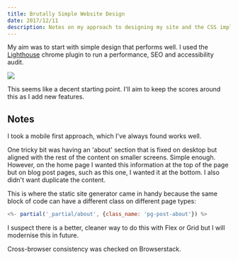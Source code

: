 ```yaml
---
title: Brutally Simple Website Design
date: 2017/12/11
description: Notes on my approach to designing my site and the CSS implementation.
---
```

My aim was to start with simple design that performs well. I used the [Lighthouse](https://github.com/GoogleChrome/lighthouse) chrome plugin to run a performance, SEO and accessibility audit.

<img class="pg-image-post-full pg-image-post-border" src="/2017/12/brutalist-website-design/lighthouse-result-01.jpg">

This seems like a decent starting point. I'll aim to keep the scores around this as I add new features.

## Notes

I took a mobile first approach, which I've always found works well.

One tricky bit was having an 'about' section that is fixed on desktop but aligned with the rest of the content on smaller screens. Simple enough. However, on the home page I wanted this information at the top of the page but on blog post pages, such as this one, I wanted it at the bottom. I also didn't want duplicate the content.

This is where the static site generator came in handy because the same block of code can have a different class on different page types:

```javascript
<%- partial('_partial/about', {class_name: 'pg-post-about'}) %>
```

I suspect there is a better, cleaner way to do this with Flex or Grid but I will modernise this in future.

Cross-browser consistency was checked on Browserstack.